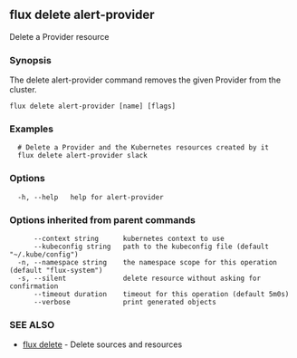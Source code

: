 ## flux delete alert-provider

Delete a Provider resource

### Synopsis

The delete alert-provider command removes the given Provider from the cluster.

```
flux delete alert-provider [name] [flags]
```

### Examples

```
  # Delete a Provider and the Kubernetes resources created by it
  flux delete alert-provider slack

```

### Options

```
  -h, --help   help for alert-provider
```

### Options inherited from parent commands

```
      --context string      kubernetes context to use
      --kubeconfig string   path to the kubeconfig file (default "~/.kube/config")
  -n, --namespace string    the namespace scope for this operation (default "flux-system")
  -s, --silent              delete resource without asking for confirmation
      --timeout duration    timeout for this operation (default 5m0s)
      --verbose             print generated objects
```

### SEE ALSO

* [flux delete](flux_delete.md)	 - Delete sources and resources

